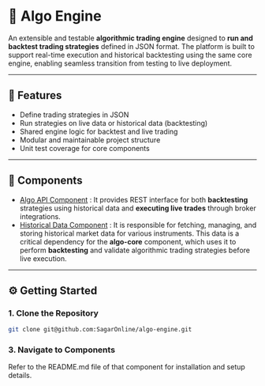 # 🧠 Algo Engine

An extensible and testable **algorithmic trading engine** designed to **run and backtest trading strategies** defined in JSON format. The platform is built to support real-time execution and historical backtesting using the same core engine, enabling seamless transition from testing to live deployment.

---

## 🚀 Features

- Define trading strategies in JSON
- Run strategies on live data or historical data (backtesting)
- Shared engine logic for backtest and live trading
- Modular and maintainable project structure
- Unit test coverage for core components

---

## 🚀 Components

- [Algo API Component](./algo-api/README.md) : It provides REST interface for both **backtesting** strategies using historical data and **executing live trades** through broker integrations.
- [Historical Data Component](./components/historical_data/README.md) : It is responsible for fetching, managing, and storing historical market data for various instruments. This data is a critical dependency for the **algo-core** component, which uses it to perform **backtesting** and validate algorithmic trading strategies before live execution.  

---
## ⚙️ Getting Started

### 1. Clone the Repository
```bash
git clone git@github.com:SagarOnline/algo-engine.git
```

### 3. Navigate to Components
Refer to the README.md file of that component for installation and setup details.
